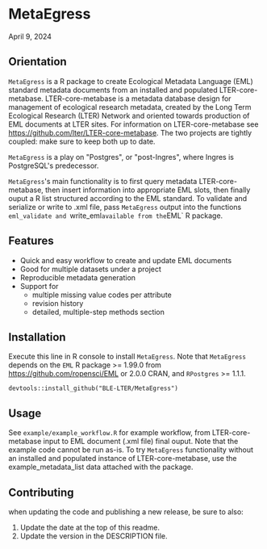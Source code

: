 # MetaEgress
April 9, 2024

## Orientation
`MetaEgress` is a R package to create Ecological Metadata Language (EML) standard metadata documents from an installed and populated LTER-core-metabase. LTER-core-metabase is a metadata database design for management of ecological research metadata, created by the Long Term Ecological Research (LTER) Network and oriented towards production of EML documents at LTER sites. For information on LTER-core-metabase see https://github.com/lter/LTER-core-metabase. The two projects are tightly coupled: make sure to keep both up to date. 

`MetaEgress` is a play on "Postgres", or "post-Ingres", where Ingres is PostgreSQL's predecessor.

`MetaEgress`'s main functionality is to first query metadata LTER-core-metabase, then insert information into appropriate EML slots, then finally ouput a R list structured according to the EML standard. To validate and serialize or write to .xml file, pass `MetaEgress` output into the functions `eml_validate and `write_eml` available from the `EML` R package. 

## Features

- Quick and easy workflow to create and update EML documents
- Good for multiple datasets under a project
- Reproducible metadata generation
- Support for 
  - multiple missing value codes per attribute
  - revision history
  - detailed, multiple-step methods section

## Installation

Execute this line in R console to install `MetaEgress`. Note that `MetaEgress` depends on the `EML` R package >= 1.99.0 from https://github.com/ropensci/EML or 2.0.0 CRAN, and `RPostgres` >= 1.1.1.

```
devtools::install_github("BLE-LTER/MetaEgress")
```

## Usage
See `example/example_workflow.R` for example workflow, from LTER-core-metabase input to EML document (.xml file) final ouput. Note that the example code cannot be run as-is. To try `MetaEgress` functionality without an installed and populated instance of LTER-core-metabase, use the example_metadata_list data attached with the package.

## Contributing

when updating the code and publishing a new release, be sure to also:

1. Update the date at the top of this readme.
2. Update the version in the DESCRIPTION file.

